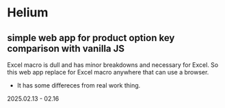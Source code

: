 # Helium
## simple web app for product option key comparison with vanilla JS

Excel macro is dull and has minor breakdowns and necessary for Excel.
So this web app replace for Excel macro anywhere that can use a browser.

* It has some differeces from real work thing.

2025.02.13 - 02.16
